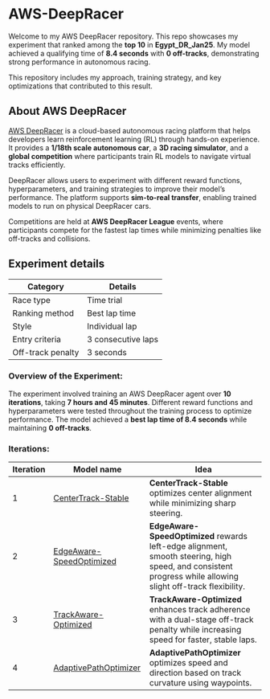 # AWS-DeepRacer
Welcome to my AWS DeepRacer repository. This repo showcases my experiment that ranked among the **top 10** in **Egypt_DR_Jan25**. My model achieved a qualifying time of **8.4 seconds** with **0 off-tracks**, demonstrating strong performance in autonomous racing.

This repository includes my approach, training strategy, and key optimizations that contributed to this result.
## About AWS DeepRacer
[AWS DeepRacer](https://aws.amazon.com/deepracer/) is a cloud-based autonomous racing platform that helps developers learn reinforcement learning (RL) through hands-on experience. It provides a **1/18th scale autonomous car**, a **3D racing simulator**, and a **global competition** where participants train RL models to navigate virtual tracks efficiently.

DeepRacer allows users to experiment with different reward functions, hyperparameters, and training strategies to improve their model’s performance. The platform supports **sim-to-real transfer**, enabling trained models to run on physical DeepRacer cars.

Competitions are held at **AWS DeepRacer League** events, where participants compete for the fastest lap times while minimizing penalties like off-tracks and collisions.
## Experiment details
| Category | Details |
|-|-|
|Race type | Time trial |
| Ranking method | Best lap time |
| Style | Individual lap |
| Entry criteria | 3 consecutive laps |
| Off-track penalty | 3 seconds |

### Overview of the Experiment:
The experiment involved training an AWS DeepRacer agent over **10 iterations**, taking **7 hours and 45 minutes**. Different reward functions and hyperparameters were tested throughout the training process to optimize performance. The model achieved a **best lap time of 8.4 seconds** while maintaining **0 off-tracks**.

### Iterations:
| Iteration | Model name | Idea |
|-|-|-|
| 1 | [CenterTrack-Stable](https://github.com/MohamedSameh410/AWS-DeepRacer/blob/main/Iterations/CenterTrack-Stable/CenterTrack-Stable.md) | **CenterTrack-Stable** optimizes center alignment while minimizing sharp steering. |
| 2 | [EdgeAware-SpeedOptimized](https://github.com/MohamedSameh410/AWS-DeepRacer/blob/main/Iterations/EdgeAware-SpeedOptimized/EdgeAware-SpeedOptimized.md) | **EdgeAware-SpeedOptimized** rewards left-edge alignment, smooth steering, high speed, and consistent progress while allowing slight off-track flexibility. |
| 3 | [TrackAware-Optimized](https://github.com/MohamedSameh410/AWS-DeepRacer/blob/main/Iterations/TrackAware-Optimized/TrackAware-Optimized.md) | **TrackAware-Optimized** enhances track adherence with a dual-stage off-track penalty while increasing speed for faster, stable laps. |
| 4 | [AdaptivePathOptimizer](https://github.com/MohamedSameh410/AWS-DeepRacer/blob/main/Iterations/AdaptivePathOptimizer/AdaptivePathOptimizer.md) | **AdaptivePathOptimizer** optimizes speed and direction based on track curvature using waypoints. |

